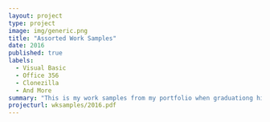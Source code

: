 ```yaml
---
layout: project
type: project
image: img/generic.png
title: "Assorted Work Samples"
date: 2016
published: true
labels:
  - Visual Basic
  - Office 356
  - Clonezilla
  - And More
summary: "This is my work samples from my portfolio when graduationg high school."
projecturl: wksamples/2016.pdf
---
```

